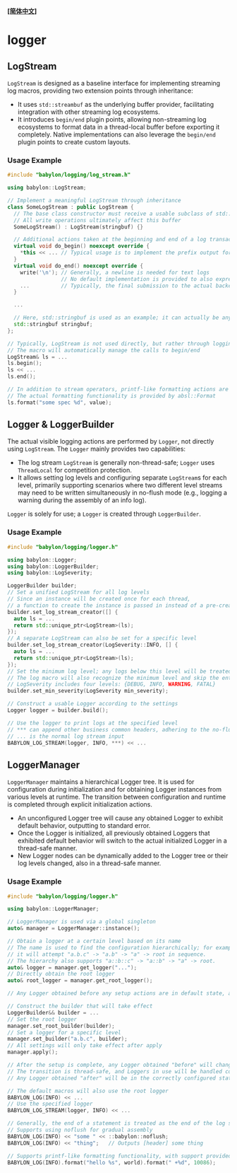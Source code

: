 **[[简体中文]](logger.zh-cn.md)**

# logger

## LogStream

`LogStream` is designed as a baseline interface for implementing streaming log macros, providing two extension points through inheritance:
- It uses `std::streambuf` as the underlying buffer provider, facilitating integration with other streaming log ecosystems.
- It introduces `begin/end` plugin points, allowing non-streaming log ecosystems to format data in a thread-local buffer before exporting it completely. Native implementations can also leverage the `begin/end` plugin points to create custom layouts.

### Usage Example

```c++
#include "babylon/logging/log_stream.h"

using babylon::LogStream;

// Implement a meaningful LogStream through inheritance
class SomeLogStream : public LogStream {
  // The base class constructor must receive a usable subclass of std::streambuf
  // All write operations ultimately affect this buffer
  SomeLogStream() : LogStream(stringbuf) {}

  // Additional actions taken at the beginning and end of a log transaction
  virtual void do_begin() noexcept override {
    *this << ... // Typical usage is to implement the prefix output for the log header
  }
  virtual void do_end() noexcept override {
    write('\n'); // Generally, a newline is needed for text logs
                 // No default implementation is provided to also express non-text logs
    ...          // Typically, the final submission to the actual backend of the logging system is required
  }

  ...

  // Here, std::stringbuf is used as an example; it can actually be any custom stream buffer
  std::stringbuf stringbuf;
};

// Typically, LogStream is not used directly, but rather through logging macros provided by Logger
// The macro will automatically manage the calls to begin/end
LogStream& ls = ...
ls.begin();
ls << ...
ls.end();

// In addition to stream operators, printf-like formatting actions are also supported
// The actual formatting functionality is provided by absl::Format
ls.format("some spec %d", value);
```

## Logger & LoggerBuilder

The actual visible logging actions are performed by `Logger`, not directly using `LogStream`. The `Logger` mainly provides two capabilities:
- The log stream `LogStream` is generally non-thread-safe; `Logger` uses `ThreadLocal` for competition protection.
- It allows setting log levels and configuring separate `LogStream`s for each level, primarily supporting scenarios where two different level streams may need to be written simultaneously in no-flush mode (e.g., logging a warning during the assembly of an info log).

`Logger` is solely for use; a `Logger` is created through `LoggerBuilder`.

### Usage Example

```c++
#include "babylon/logging/logger.h"

using babylon::Logger;
using babylon::LoggerBuilder;
using babylon::LogSeverity;

LoggerBuilder builder;
// Set a unified LogStream for all log levels
// Since an instance will be created once for each thread,
// a function to create the instance is passed in instead of a pre-created instance
builder.set_log_stream_creator([] {
  auto ls = ...
  return std::unique_ptr<LogStream>(ls);
});
// A separate LogStream can also be set for a specific level
builder.set_log_stream_creator(LogSeverity::INFO, [] {
  auto ls = ...
  return std::unique_ptr<LogStream>(ls);
});
// Set the minimum log level; any logs below this level will be treated with an empty LogStream, regardless of settings
// The log macro will also recognize the minimum level and skip the entire stream operation for lower levels
// LogSeverity includes four levels: {DEBUG, INFO, WARNING, FATAL}
builder.set_min_severity(LogSeverity min_severity);

// Construct a usable Logger according to the settings
Logger logger = builder.build();

// Use the logger to print logs at the specified level
// *** can append other business common headers, adhering to the no-flush rule to output only once
// ... is the normal log stream input
BABYLON_LOG_STREAM(logger, INFO, ***) << ...
```

## LoggerManager

`LoggerManager` maintains a hierarchical Logger tree. It is used for configuration during initialization and for obtaining Logger instances from various levels at runtime. The transition between configuration and runtime is completed through explicit initialization actions.
- An unconfigured Logger tree will cause any obtained Logger to exhibit default behavior, outputting to standard error.
- Once the Logger is initialized, all previously obtained Loggers that exhibited default behavior will switch to the actual initialized Logger in a thread-safe manner.
- New Logger nodes can be dynamically added to the Logger tree or their log levels changed, also in a thread-safe manner.

### Usage Example

```c++
#include "babylon/logging/logger.h"

using babylon::LoggerManager;

// LoggerManager is used via a global singleton
auto& manager = LoggerManager::instance();

// Obtain a logger at a certain level based on its name
// The name is used to find the configuration hierarchically; for example, for name = "a.b.c",
// it will attempt "a.b.c" -> "a.b" -> "a" -> root in sequence.
// The hierarchy also supports "a::b::c" -> "a::b" -> "a" -> root.
auto& logger = manager.get_logger("...");
// Directly obtain the root logger
auto& root_logger = manager.get_root_logger();

// Any Logger obtained before any setup actions are in default state, all outputting to standard error

// Construct the builder that will take effect
LoggerBuilder&& builder = ...
// Set the root logger
manager.set_root_builder(builder);
// Set a logger for a specific level
manager.set_builder("a.b.c", builder);
// All settings will only take effect after apply
manager.apply();

// After the setup is complete, any Logger obtained "before" will change from the default state to the correct state
// The transition is thread-safe, and Loggers in use will be handled correctly
// Any Logger obtained "after" will be in the correctly configured state

// The default macros will also use the root logger
BABYLON_LOG(INFO) << ...
// Use the specified logger
BABYLON_LOG_STREAM(logger, INFO) << ...

// Generally, the end of a statement is treated as the end of the log submission
// Supports using noflush for gradual assembly
BABYLON_LOG(INFO) << "some " << ::babylon::noflush;
BABYLON_LOG(INFO) << "thing";   // Outputs [header] some thing

// Supports printf-like formatting functionality, with support provided by the abseil-cpp library
BABYLON_LOG(INFO).format("hello %s", world).format(" +%d", 10086);
```
